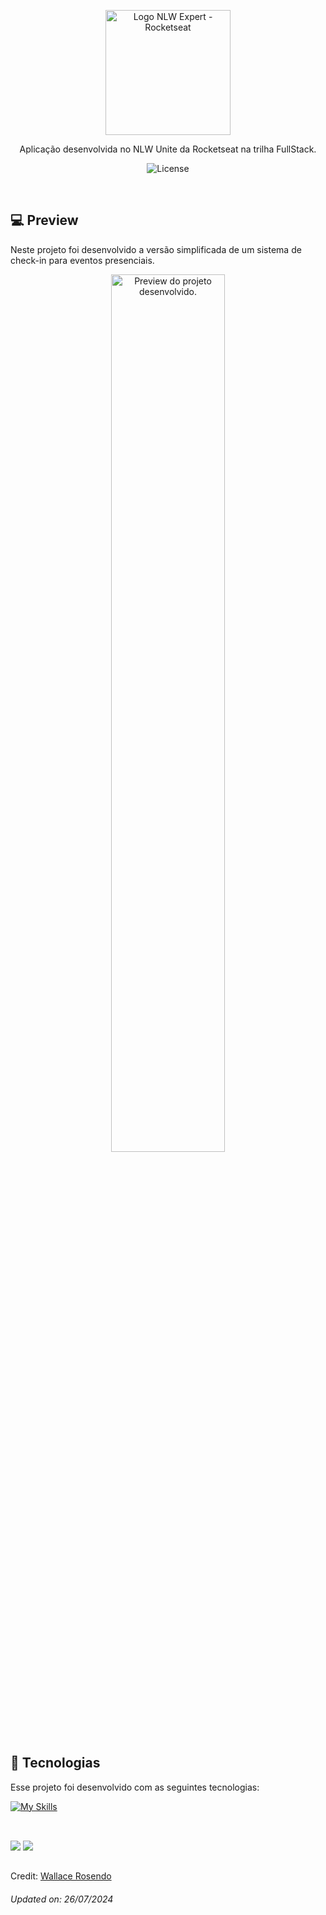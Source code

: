 <p align="center">
  <img alt="Logo NLW Expert - Rocketseat" src="https://raw.githubusercontent.com/rocketseat-education/nlw-unite-html-css-js/5d2030b901e757353f1548c293fb43930e7026d7/.github/logo.png" width="200px" />
</p>

<p align="center">
Aplicação desenvolvida no NLW Unite da Rocketseat na trilha FullStack.
</p>

<p align="center">
  <img alt="License" src="https://img.shields.io/static/v1?label=license&message=MIT&color=F48F56&labelColor=00292E">
</p>

<br>

## 💻 Preview

Neste projeto foi desenvolvido a versão simplificada de um sistema de check-in para eventos presenciais.

<p align="center">
  <img alt="Preview do projeto desenvolvido." src="https://raw.githubusercontent.com/rocketseat-education/nlw-unite-html-css-js/5d2030b901e757353f1548c293fb43930e7026d7/.github/preview.png" width="60%">
</p>


## 🚀 Tecnologias

Esse projeto foi desenvolvido com as seguintes tecnologias:

[![My Skills](https://skillicons.dev/icons?i=ts,react,vite)](https://skillicons.dev)

##
<br> 
<div> 
  <a href="https://www.linkedin.com/in/wallacerosendo/" target="_blank"><img src="https://img.shields.io/badge/-LinkedIn-%230077B5?style=for-the-badge&logo=linkedin&logoColor=white" target="_blank"></a>
  <a href = "mailto:wallace.silva37@fatec.sp.gov.br"><img src="https://img.shields.io/badge/-Gmail-%23333?style=for-the-badge&logo=gmail&logoColor=white" target="_blank"></a>
</div>

##

Credit: [Wallace Rosendo](https://github.com/WallaceRosendo)

<h6>Updated on: 26/07/2024</h6>
